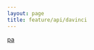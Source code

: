 ```yaml
---
layout: page
title: feature/api/davinci
---
```

<a href="{{site.baseurl}}{% link docs/feature_2Fapi_2Fdavinci/pa.md %}">pa</a><br/>
